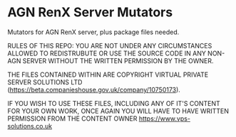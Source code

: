 # AGN RenX Server Mutators
Mutators for AGN RenX server, plus package files needed.


RULES OF THIS REPO:
YOU ARE NOT UNDER ANY CIRCUMSTANCES ALLOWED TO REDISTRUBUTE OR USE THE SOURCE CODE IN ANY NON-AGN SERVER WITHOUT THE WRITTEN PERMISSION BY THE OWNER.


THE FILES CONTAINED WITHIN ARE COPYRIGHT VIRTUAL PRIVATE SERVER SOLUTIONS LTD (https://beta.companieshouse.gov.uk/company/10750173).

IF YOU WISH TO USE THESE FILES, INCLUDING ANY OF IT'S CONTENT FOR YOUR OWN WORK, ONCE AGAIN YOU WILL HAVE TO HAVE WRITTEN PERMISSION FROM THE CONTENT OWNER https://www.vps-solutions.co.uk
